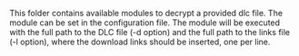 This folder contains available modules to decrypt a provided dlc file. The module can be set in the configuration file. The module will be executed with the full path to the DLC file (-d option) and the full path to the links file (-l option), where the download links should be inserted, one per line.

